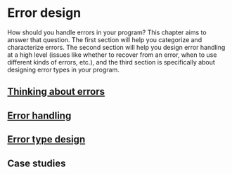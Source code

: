 # Error design

How should you handle errors in your program? This chapter aims to answer that question. The first section will help you categorize and characterize errors. The second section will help you design error handling at a high level (issues like whether to recover from an error, when to use different kinds of errors, etc.), and the third section is specifically about designing error types in your program.

## [Thinking about errors](thinking-about-errors.md)

## [Error handling](error-handling.md)

## [Error type design](error-type-design.md)

## Case studies
